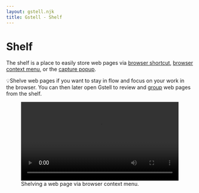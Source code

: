 ```yaml
---
layout: gstell.njk
title: Gstell - Shelf
---
```


# Shelf
The shelf is a place to easily store web pages via [browser shortcut](../browser-extension-shortcuts), [browser context menu](../browser-extension-context-menu), or the [capture popup](../capture-popup).

💡Shelve web pages if you want to stay in flow and focus on your work in the browser. You can then later open Gstell to review and [group](../history) web pages from the shelf.

<figure class="large">
  <video src="/public/img/howto/shelve.mp4" type="video/mp4" alt="Shelving a web page" style="width:100%" controls autoplay></video>
  <figcaption>Shelving a web page via browser context menu.</figcaption>
</figure>  
